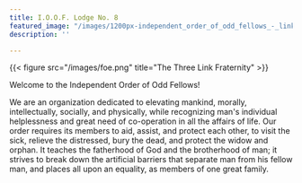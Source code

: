 ```yaml
---
title: I.O.O.F. Lodge No. 8
featured_image: "/images/1200px-independent_order_of_odd_fellows_-_links_and_eye.jpg"
description: ''

---
```

{{< figure src="/images/foe.png" title="The Three Link Fraternity" >}}

Welcome to the Independent Order of Odd Fellows!

We are an organization dedicated to elevating mankind, morally, intellectually, socially, and physically, while recognizing man's individual helplessness and great need of co-operation in all the affairs of life. Our order requires its members to aid, assist, and protect each other, to visit the sick, relieve the distressed, bury the dead, and protect the widow and orphan. It teaches the fatherhood of God and the brotherhood of man; it strives to break down the artificial barriers that separate man from his fellow man, and places all upon an equality, as members of one great family.